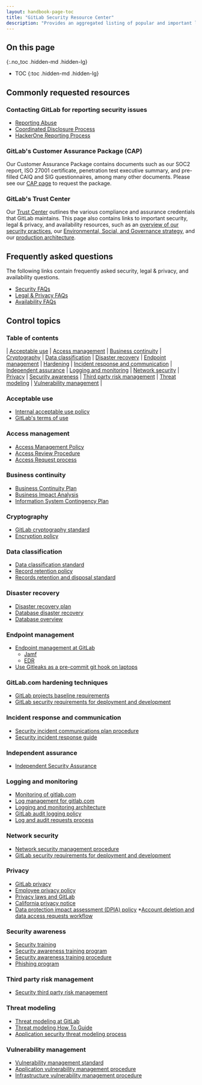 ```yaml
---
layout: handbook-page-toc
title: "GitLab Security Resource Center"
description: "Provides an aggregated listing of popular and important links and information for GitLab's customers and prospects."
---
```


## On this page
{:.no_toc .hidden-md .hidden-lg}

- TOC
{:toc .hidden-md .hidden-lg}

## Commonly requested resources

### Contacting GitLab for reporting security issues

* [Reporting Abuse](/handbook/security/security-operations/trustandsafety/abuse-on-gitlab-com.html)
* [Coordinated Disclosure Process](/security/disclosure/)
* [HackerOne Reporting Process](/handbook/security/security-engineering/application-security/runbooks/hackerone-process.html)


### GitLab's Customer Assurance Package (CAP)

Our Customer Assurance Package contains documents such as our SOC2 report, ISO 27001 certificate, penetration test executive summary, and pre-filled CAIQ and SIG questionnaires, among many other documents. Please see our [CAP page](/security/cap/) to request the package.

### GitLab's Trust Center

Our [Trust Center](/security/) outlines the various compliance and assurance credentials that GitLab maintains. This page also contains links to important security, legal & privacy, and availability resources, such as an [overview of our security practices](/handbook/security/#security-practices), our [Environmental, Social, and Governance strategy](/handbook/legal/ESG/), and our [production architecture](/handbook/engineering/infrastructure/production/architecture/).

## Frequently asked questions

The following links contain frequently asked security, legal & privacy, and availability questions.

* [Security FAQs](/security/faq/)
* [Legal & Privacy FAQs](/privacy/)
* [Availability FAQs](/handbook/engineering/infrastructure/faq/)

## Control topics

### Table of contents

| [Acceptable use](/handbook/security/gitlab_security_resource_center.html#acceptable-use) | [Access management](/handbook/security/gitlab_security_resource_center.html#access-management) | [Business continuity](/handbook/security/gitlab_security_resource_center.html#business-continuity) | [Cryptography](/handbook/security/gitlab_security_resource_center.html#cryptography) | [Data classification](/handbook/security/gitlab_security_resource_center.html#data-classification) 
| [Disaster recovery](/handbook/security/gitlab_security_resource_center.html#disaster-recovery) | [Endpoint management](/handbook/security/gitlab_security_resource_center.html#endpoint-management) | [Hardening](/handbook/security/gitlab_security_resource_center.html#gitlabs-gitlabcom-hardening-techniques) | [Incident response and communication](/handbook/security/gitlab_security_resource_center.html#incident-response-and-communication) | [Independent assurance](/handbook/security/gitlab_security_resource_center.html#independent-assurance)
| [Logging and monitoring](/handbook/security/gitlab_security_resource_center.html#logging-and-monitoring) | [Network security](/handbook/security/gitlab_security_resource_center.html#network-security) | [Privacy](/handbook/security/gitlab_security_resource_center.html#privacy) | [Security awareness](/handbook/security/gitlab_security_resource_center.html#security-awareness) | [Third party risk management](/handbook/security/gitlab_security_resource_center.html#third-party-risk-management) 
| [Threat modeling](/handbook/security/gitlab_security_resource_center.html#threat-modeling) | [Vulnerability management](/handbook/security/gitlab_security_resource_center.html#vulnerability-management) |

### Acceptable use

* [Internal acceptable use policy](/handbook/people-group/acceptable-use-policy/)
* [GitLab's terms of use](/terms/)

### Access management

* [Access Management Policy](/handbook/security/access-management-policy.html)
* [Access Review Procedure](/handbook/security/security-assurance/security-compliance/access-reviews.html)
* [Access Request process](/handbook/business-technology/end-user-services/onboarding-access-requests/access-requests/)

### Business continuity

* [Business Continuity Plan](/handbook/business-technology/gitlab-business-continuity-plan/)
* [Business Impact Analysis](/handbook/security/security-assurance/security-risk/storm-program/business-impact-analysis.html)
* [Information System Contingency Plan](/handbook/security/Information-System-Contingency-Plan-ISCP.html)

### Cryptography

* [GitLab cryptography standard](/handbook/security/cryptographic-standard.html)
* [Encryption policy](/handbook/security/threat-management/vulnerability-management/encryption-policy.html)

### Data classification

* [Data classification standard](/handbook/security/data-classification-standard.html)
* [Record retention policy](/handbook/legal/record-retention-policy/)
* [Records retention and disposal standard](/handbook/security/records-retention-deletion.html)

### Disaster recovery

* [Disaster recovery plan](https://gitlab.com/gitlab-com/gl-infra/readiness/-/blob/master/library/disaster-recovery/index.md)
* [Database disaster recovery](/handbook/engineering/infrastructure/database/disaster_recovery.html)
* [Database overview](/handbook/engineering/infrastructure/database/)

### Endpoint management

* [Endpoint management at GitLab](/handbook/business-technology/team-member-enablement/onboarding-access-requests/endpoint-management/)
    * [Jamf](/handbook/business-technology/team-member-enablement/onboarding-access-requests/endpoint-management/jamf/)
    * [EDR](/handbook/business-technology/end-user-services/onboarding-access-requests/endpoint-management/edr/)
* [Use Gitleaks as a pre-commit git hook on laptops](/handbook/security/gitleaks.html)

### GitLab.com hardening techniques

* [GitLab projects baseline requirements](/handbook/security/gitlab_projects_baseline_requirements.html)
* [GitLab security requirements for deployment and development](/handbook/security/planning/security-development-deployment-requirements/)

### Incident response and communication

* [Security incident communications plan procedure](/handbook/security/security-operations/sirt/security-incident-communication-plan)
* [Security incident response guide](/handbook/security/security-operations/sirt/sec-incident-response)

### Independent assurance

* [Independent Security Assurance](/handbook/security/security-assurance/field-security/independent_security_assurance.html)

### Logging and monitoring

* [Monitoring of gitlab.com](/handbook/engineering/monitoring/)
* [Log management for gitlab.com](/handbook/engineering/monitoring/#logs)
* [Logging and monitoring architecture](/handbook/engineering/infrastructure/production/architecture/#monitoring-and-logging)
* [GitLab audit logging policy](/handbook/security/audit-logging-policy.html)
* [Log and audit requests process](/handbook/support/workflows/log_requests.html)

### Network security

* [Network security management procedure](/handbook/engineering/infrastructure/network-security/)
* [GitLab security requirements for deployment and development](/handbook/security/planning/security-development-deployment-requirements/)

### Privacy

* [GitLab privacy](/handbook/legal/privacy/)
* [Employee privacy policy](/handbook/legal/privacy/employee-privacy-policy/)
* [Privacy laws and GitLab](/handbook/legal/privacy/privacy-laws.html)
* [California privacy notice](/handbook/legal/privacy/california-privacy-notice.html)
* [Data protection impact assessment (DPIA) policy](/handbook/legal/privacy/dpia-policy/)
*[Account deletion and data access requests workflow](/handbook/support/workflows/account_deletion_access_request_workflows.html)

### Security awareness

* [Security training](/handbook/security/security-training/)
* [Security awareness training program](/handbook/security/security-assurance/governance/sec-awareness-training.html)
* [Security awareness training procedure](/handbook/security/security-assurance/governance/sec-training.html)
* [Phishing program](/handbook/security/security-assurance/governance/phishing.html)

### Third party risk management

* [Security third party risk management](/handbook/security/security-assurance/security-risk/third-party-risk-management.html)

### Threat modeling

* [Threat modeling at GitLab](/handbook/security/threat_modeling/)
* [Threat modeling How To Guide](/handbook/security/threat_modeling/howto.html)
* [Application security threat modeling process](/handbook/security/security-engineering/application-security/runbooks/threat-modeling.html)

### Vulnerability management

* [Vulnerability management standard](/handbook/security/threat-management/vulnerability-management/)
* [Application vulnerability management procedure](/handbook/security/security-engineering/application-security/vulnerability-management.html)
* [Infrastructure vulnerability management procedure](/handbook/security/threat-management/vulnerability-management/Infrastructure-vulnerability-procedure.html)
